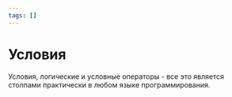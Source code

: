 ```yaml
---
tags: []
---
```

# Условия   
   
Условия, логические и условные операторы - все это является столпами практически в любом языке программирования.